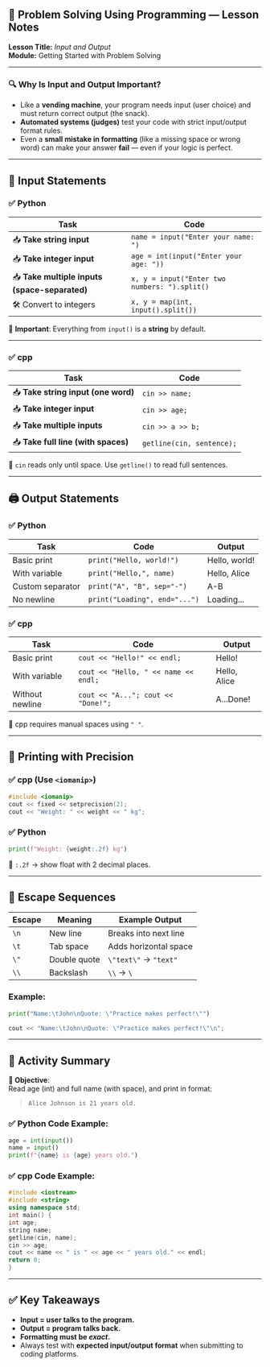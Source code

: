 ## 🧠 Problem Solving Using Programming — Lesson Notes

**Lesson Title:** _Input and Output_  
**Module:** Getting Started with Problem Solving  

---

### 🔍 Why Is Input and Output Important?

- Like a **vending machine**, your program needs input (user choice) and must return correct output (the snack).
- **Automated systems (judges)** test your code with strict input/output format rules.
- Even a **small mistake in formatting** (like a missing space or wrong word) can make your answer **fail** — even if your logic is perfect.

---

## 🔡 Input Statements

### ✅ Python

|Task|Code|
|---|---|
|📥 **Take string input**|`name = input("Enter your name: ")`|
|📥 **Take integer input**|`age = int(input("Enter your age: "))`|
|📥 **Take multiple inputs (space-separated)**|`x, y = input("Enter two numbers: ").split()`|
|🛠 Convert to integers|`x, y = map(int, input().split())`|

📌 **Important**: Everything from `input()` is a **string** by default.

---

### ✅ cpp

|Task|Code|
|---|---|
|📥 **Take string input (one word)**|`cin >> name;`|
|📥 **Take integer input**|`cin >> age;`|
|📥 **Take multiple inputs**|`cin >> a >> b;`|
|📥 **Take full line (with spaces)**|`getline(cin, sentence);`|

📌 `cin` reads only until space. Use `getline()` to read full sentences.

---

## 🖨 Output Statements

### ✅ Python

|Task|Code|Output|
|---|---|---|
|Basic print|`print("Hello, world!")`|Hello, world!|
|With variable|`print("Hello,", name)`|Hello, Alice|
|Custom separator|`print("A", "B", sep="-")`|A-B|
|No newline|`print("Loading", end="...")`|Loading...|

### ✅ cpp

|Task|Code|Output|
|---|---|---|
|Basic print|`cout << "Hello!" << endl;`|Hello!|
|With variable|`cout << "Hello, " << name << endl;`|Hello, Alice|
|Without newline|`cout << "A..."; cout << "Done!";`|A...Done!|

📌 cpp requires manual spaces using `" "`.

---

## 🧮 Printing with Precision

### ✅ cpp (Use `<iomanip>`)

```cpp
#include <iomanip> 
cout << fixed << setprecision(2); 
cout << "Weight: " << weight << " kg";
```

### ✅ Python

```python
print(f"Weight: {weight:.2f} kg")
```

📌 `:.2f` → show float with 2 decimal places.

---

## 🔁 Escape Sequences

|Escape|Meaning|Example Output|
|---|---|---|
|`\n`|New line|Breaks into next line|
|`\t`|Tab space|Adds horizontal space|
|`\"`|Double quote|`\"text\"` → `"text"`|
|`\\`|Backslash|`\\` → `\`|

### Example:

```python
print("Name:\tJohn\nQuote: \"Practice makes perfect!\"")
```

```cpp
cout << "Name:\tJohn\nQuote: \"Practice makes perfect!\"\n";
```

---

## 🧪 Activity Summary

**🎯 Objective**:  
Read age (int) and full name (with space), and print in format:

> `Alice Johnson is 21 years old.`

### ✅ Python Code Example:

```python
age = int(input()) 
name = input() 
print(f"{name} is {age} years old.")
```

### ✅ cpp Code Example:

```cpp
#include <iostream> 
#include <string> 
using namespace std;  
int main() {     
int age;     
string name;     
getline(cin, name);     
cin >> age;     
cout << name << " is " << age << " years old." << endl;     
return 0; 
}
```

---

## ✅ Key Takeaways

- **Input = user talks to the program.**
- **Output = program talks back.**
- **Formatting must be _exact_.**
- Always test with **expected input/output format** when submitting to coding platforms.